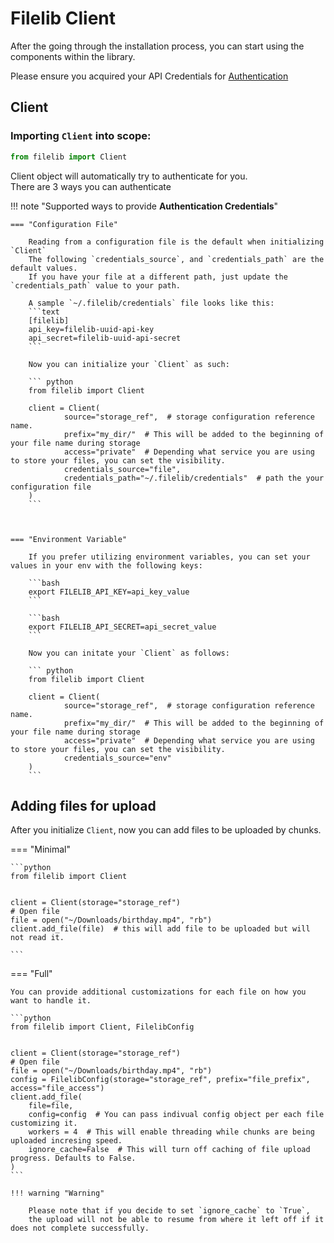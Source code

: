 # Filelib Client

After the going through the installation process, you can start using the components within the library.

Please ensure you acquired your API Credentials for [Authentication](/getting_started/authentication/)

## Client

### Importing `Client` into scope:

```python
from filelib import Client

```


Client object will automatically try to authenticate for you.  
There are 3 ways you can authenticate



!!! note "Supported ways to provide **Authentication Credentials**"

    === "Configuration File"
        
        Reading from a configuration file is the default when initializing `Client`
        The following `credentials_source`, and `credentials_path` are the default values.
        If you have your file at a different path, just update the `credentials_path` value to your path.

        A sample `~/.filelib/credentials` file looks like this:
        ```text
        [filelib]
        api_key=filelib-uuid-api-key
        api_secret=filelib-uuid-api-secret
        ```
        
        Now you can initialize your `Client` as such: 

        ``` python
        from filelib import Client
        
        client = Client(
                source="storage_ref",  # storage configuration reference name.
                prefix="my_dir/"  # This will be added to the beginning of your file name during storage
                access="private"  # Depending what service you are using to store your files, you can set the visibility.
                credentials_source="file", 
                credentials_path="~/.filelib/credentials"  # path the your configuration file
        )
        ```
        
        

    === "Environment Variable"
        
        If you prefer utilizing environment variables, you can set your values in your env with the following keys:
        
        ```bash
        export FILELIB_API_KEY=api_key_value
        ```

        ```bash
        export FILELIB_API_SECRET=api_secret_value
        ```
        
        Now you can initate your `Client` as follows:
        
        ``` python
        from filelib import Client
        
        client = Client(
                source="storage_ref",  # storage configuration reference name.
                prefix="my_dir/"  # This will be added to the beginning of your file name during storage
                access="private"  # Depending what service you are using to store your files, you can set the visibility.
                credentials_source="env"
        )
        ```

## Adding files for upload

After you initialize `Client`, now you can add files to be uploaded by chunks.

=== "Minimal"

    ```python
    from filelib import Client
    
    
    client = Client(storage="storage_ref")
    # Open file
    file = open("~/Downloads/birthday.mp4", "rb")
    client.add_file(file)  # this will add file to be uploaded but will not read it.
    
    ```

=== "Full"
    
    You can provide additional customizations for each file on how you want to handle it.    

    ```python
    from filelib import Client, FilelibConfig
    
    
    client = Client(storage="storage_ref")
    # Open file
    file = open("~/Downloads/birthday.mp4", "rb")
    config = FilelibConfig(storage="storage_ref", prefix="file_prefix", access="file_access")
    client.add_file(
        file=file,
        config=config  # You can pass indivual config object per each file customizing it.
        workers = 4  # This will enable threading while chunks are being uploaded incresing speed.
        ignore_cache=False  # This will turn off caching of file upload progress. Defaults to False.
    )
    ```
    
    !!! warning "Warning"

        Please note that if you decide to set `ignore_cache` to `True`, 
        the upload will not be able to resume from where it left off if it does not complete successfully.
    